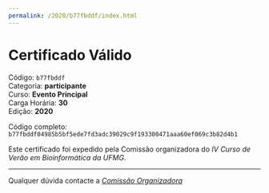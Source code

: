 ```yaml
---
permalink: /2020/b77fbddf/index.html
---
```


# Certificado Válido

Código: `b77fbddf`<br>
Categoria: **participante**<br>
Curso: **Evento Principal**<br>
Carga Horária: **30**<br>
Edição: **2020**<br>


Código completo: `b77fbddf04985b5bf5ede7fd3adc39029c9f193300471aaa60ef069c3b82d4b1`


Este certificado foi expedido pela Comissão organizadora do *IV Curso de Verão em Bioinformática da UFMG*.

----

Qualquer dúvida contacte a [_Comissão Organizadora_](<mailto:cursobioinfoufmg@gmail.com$subject=[Certificados]>)

